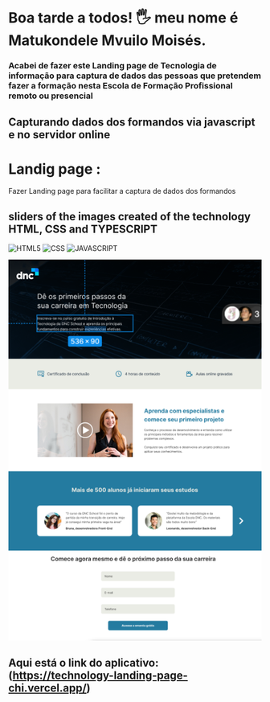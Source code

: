 # Boa tarde a todos! 🖐️ meu nome é Matukondele Mvuilo Moisés.

### Acabei de fazer este Landing page de Tecnologia de informação para captura de dados das pessoas que pretendem fazer a formação nesta Escola de Formação Profissional remoto ou presencial

## Capturando dados dos formandos via javascript e no servidor online

# Landig page :
Fazer Landing page para facilitar a captura de dados dos formandos

## sliders of the images created of the technology HTML, CSS and TYPESCRIPT

![HTML5](https://img.shields.io/badge/html5-%23E34F26.svg?style=for-the-badge&logo=html5&logoColor=white)
![CSS](https://img.shields.io/badge/CSS-239120?&style=for-the-badge&logo=css3&logoColor=white)
![JAVASCRIPT](https://img.shields.io/badge/JavaScript-F7DF1E.svg?style=for-the-badge&logo=JavaScript&logoColor=black)

<div>
<img src="./assets/image-page.png"></div>

## Aqui está o link do aplicativo:(https://technology-landing-page-chi.vercel.app/)
